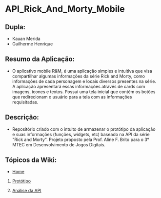 # API_Rick_And_Morty_Mobile

## Dupla:
- Kauan Merida
- Guilherme Henrique

## Resumo da Aplicação:
 - O aplicativo mobile R&M, é uma aplicação simples e intuitiva que visa compartilhar algumas informações da série Rick and Morty, como informações de cada personagem e locais diversos presentes na série. A aplicação apresentará essas informações através de cards com imagens, ícones e textos. Possui uma tela inicial que contém os botões que redirecionam o usuário para a tela com as informações requisitadas.

## Descrição:
- Repositório criado com o intuito de armazenar o protótipo da aplicação e suas informações (funções, widgets, etc) baseado na API da série "Rick and Morty". Projeto proposto pela Prof. Aline F. Brito para o 3° MTEC em Desenvolvimento de Jogos Digitais.

## Tópicos da Wiki:
- [Home](https://github.com/Sleewp/API_Rick_And_Morty_Mobile/wiki)<br>

1. [Protótipo](https://github.com/Sleewp/API_Rick_And_Morty_Mobile/wiki/1.-Protótipo)<br>

2. [Análise da API](https://github.com/Sleewp/API_Rick_And_Morty_Mobile/wiki/2.-Análise-da-API)<br>
